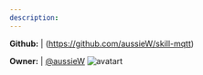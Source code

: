 ```yaml
---
description: 
---
```



**Github:** | (https://github.com/aussieW/skill-mqtt)

**Owner:** | [@aussieW](https://github.com/aussieW) ![avatart](https://avatars1.githubusercontent.com/u/1840035?v=4)

